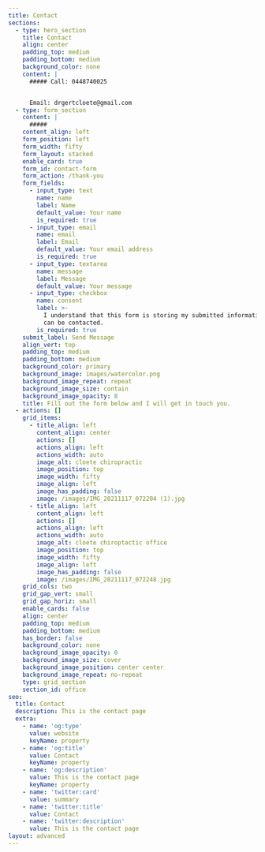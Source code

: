 ```yaml
---
title: Contact
sections:
  - type: hero_section
    title: Contact
    align: center
    padding_top: medium
    padding_bottom: medium
    background_color: none
    content: |
      ##### Call: 0448740025


      Email: drgertcloete@gmail.com
  - type: form_section
    content: |
      #####
    content_align: left
    form_position: left
    form_width: fifty
    form_layout: stacked
    enable_card: true
    form_id: contact-form
    form_action: /thank-you
    form_fields:
      - input_type: text
        name: name
        label: Name
        default_value: Your name
        is_required: true
      - input_type: email
        name: email
        label: Email
        default_value: Your email address
        is_required: true
      - input_type: textarea
        name: message
        label: Message
        default_value: Your message
      - input_type: checkbox
        name: consent
        label: >-
          I understand that this form is storing my submitted information so I
          can be contacted.
        is_required: true
    submit_label: Send Message
    align_vert: top
    padding_top: medium
    padding_bottom: medium
    background_color: primary
    background_image: images/watercolor.png
    background_image_repeat: repeat
    background_image_size: contain
    background_image_opacity: 8
    title: Fill out the form below and I will get in touch you.
  - actions: []
    grid_items:
      - title_align: left
        content_align: center
        actions: []
        actions_align: left
        actions_width: auto
        image_alt: cloete chiropractic
        image_position: top
        image_width: fifty
        image_align: left
        image_has_padding: false
        image: /images/IMG_20211117_072204 (1).jpg
      - title_align: left
        content_align: left
        actions: []
        actions_align: left
        actions_width: auto
        image_alt: cloete chiroptactic office
        image_position: top
        image_width: fifty
        image_align: left
        image_has_padding: false
        image: /images/IMG_20211117_072248.jpg
    grid_cols: two
    grid_gap_vert: small
    grid_gap_horiz: small
    enable_cards: false
    align: center
    padding_top: medium
    padding_bottom: medium
    has_border: false
    background_color: none
    background_image_opacity: 0
    background_image_size: cover
    background_image_position: center center
    background_image_repeat: no-repeat
    type: grid_section
    section_id: office
seo:
  title: Contact
  description: This is the contact page
  extra:
    - name: 'og:type'
      value: website
      keyName: property
    - name: 'og:title'
      value: Contact
      keyName: property
    - name: 'og:description'
      value: This is the contact page
      keyName: property
    - name: 'twitter:card'
      value: summary
    - name: 'twitter:title'
      value: Contact
    - name: 'twitter:description'
      value: This is the contact page
layout: advanced
---
```

